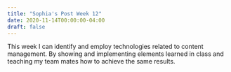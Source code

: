 ```yaml
---
title: "Sophia's Post Week 12"
date: 2020-11-14T00:00:00-04:00
draft: false
---
```


This week I can identify and employ technologies related to content management. By showing and implementing elements learned in class and teaching my team mates how to achieve the same results.


